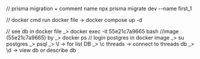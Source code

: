 // prisma migration + comment name
npx prisma migrate dev --name first_1

// docker cmd
run docker file -> docker compose up -d

// see db in docker file
_>  docker exec -it 55e21c7a9665  bash    //image (55e21c7a9665) by _> docker ps
// login postgres in docker image
_> su postgres
_> psql
_> \l  -> for list DB
_> \c threads  -> connect to threads db
_> \d  -> view db or describe db

